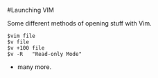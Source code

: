 #Launching VIM

Some different methods of opening stuff with Vim.

```
$vim file
$v file
$v +100 file 
$v -R   "Read-only Mode"
```
+ many more.

